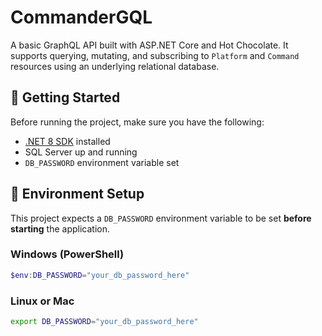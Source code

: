# CommanderGQL

A basic GraphQL API built with ASP.NET Core and Hot Chocolate. It supports querying, mutating, and subscribing to `Platform` and `Command` resources using an underlying relational database.

## 🚀 Getting Started

Before running the project, make sure you have the following:

- [.NET 8 SDK](https://dotnet.microsoft.com/download) installed
- SQL Server up and running
- `DB_PASSWORD` environment variable set

## 🔧 Environment Setup

This project expects a `DB_PASSWORD` environment variable to be set **before starting** the application.

### Windows (PowerShell)

```powershell
$env:DB_PASSWORD="your_db_password_here"
```

### Linux or Mac

```bash
export DB_PASSWORD="your_db_password_here"
```
